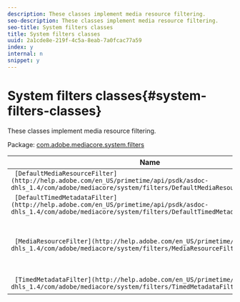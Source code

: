 ```yaml
---
description: These classes implement media resource filtering.
seo-description: These classes implement media resource filtering.
seo-title: System filters classes
title: System filters classes
uuid: 2a1cde8e-219f-4c5a-8eab-7a0fcac77a59
index: y
internal: n
snippet: y
---
```


# System filters classes{#system-filters-classes}

These classes implement media resource filtering.

 Package: [com.adobe.mediacore.system.filters](http://help.adobe.com/en_US/primetime/api/psdk/asdoc-dhls_1.4/com/adobe/mediacore/system/filters/package-detail.html) 

|  Name  | Description  |
|---|---|
| ` [DefaultMediaResourceFilter](http://help.adobe.com/en_US/primetime/api/psdk/asdoc-dhls_1.4/com/adobe/mediacore/system/filters/DefaultMediaResourceFilter.html)`  | Class.  |
| ` [DefaultTimedMetadataFilter](http://help.adobe.com/en_US/primetime/api/psdk/asdoc-dhls_1.4/com/adobe/mediacore/system/filters/DefaultTimedMetadataFilter.html)`  | Class.  |
| ` [MediaResourceFilter](http://help.adobe.com/en_US/primetime/api/psdk/asdoc-dhls_1.4/com/adobe/mediacore/system/filters/MediaResourceFilter.html)`  | Class implementing basic media resource filtering implementation.  |
| ` [TimedMetadataFilter](http://help.adobe.com/en_US/primetime/api/psdk/asdoc-dhls_1.4/com/adobe/mediacore/system/filters/TimedMetadataFilter.html)`  | Base class for all tag filters.  |

